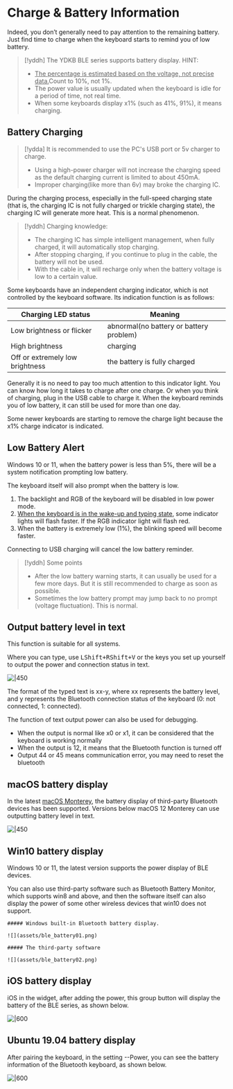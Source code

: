 # Charge & Battery Information

Indeed, you don’t generally need to pay attention to the remaining battery. Just find time to charge when the keyboard starts to remind you of low battery.

> [!yddh] The YDKB BLE series supports battery display. HINT:
> - <u>The percentage is estimated based on the voltage, not precise data.</u>Count to 10%, not 1%.
> - The power value is usually updated when the keyboard is idle for a period of time, not real time.
> - When some keyboards display x1% (such as 41%, 91%), it means charging.


## Battery Charging

> [!ydda]  It is recommended to use the PC's USB port or 5v charger to charge.
> - Using a high-power charger will not increase the charging speed as the default charging current is limited to about 450mA. 
> - Improper charging(like more than 6v) may broke the charging IC.

During the charging process, especially in the full-speed charging state (that is, the charging IC is not fully charged or trickle charging state), the charging IC will generate more heat. This is a normal phenomenon.

> [!yddh] Charging knowledge:
> - The charging IC has simple intelligent management, when fully charged, it will automatically stop charging.
> - After stopping charging, if you continue to plug in the cable, the battery will not be used.
> - With the cable in, it will recharge only when the battery voltage is low to a certain value.

Some keyboards have an independent charging indicator, which is not controlled by the keyboard software. Its indication function is as follows:

| Charging LED status | Meaning |
| ---- | ---- |
| Low brightness or flicker | abnormal(no battery or battery problem) |
| High brightness | charging |
| Off or extremely low brightness | the battery is fully charged |

Generally it is no need to pay too much attention to this indicator light. You can know how long it takes to charge after one charge. Or when you think of charging, plug in the USB cable to charge it. When the keyboard reminds you of low battery, it can still be used for more than one day.

Some newer keyboards are starting to remove the charge light because the x1% charge indicator is indicated.

## Low Battery Alert

Windows 10 or 11, when the battery power is less than 5%, there will be a system notification prompting low battery.

The keyboard itself will also prompt when the battery is low. 
1. The backlight and RGB of the keyboard will be disabled in low power mode. 
2. <u>When the keyboard is in the wake-up and typing state</u>, some indicator lights will flash faster. If the RGB indicator light will flash red. 
3. When the battery is extremely low (1%), the blinking speed will become faster. 

Connecting to USB charging will cancel the low battery reminder.

> [!yddh] Some points
> - After the low battery warning starts, it can usually be used for a few more days. But it is still recommended to charge as soon as possible. 
> - Sometimes the low battery prompt may jump back to no prompt (voltage fluctuation). This is normal.


## Output battery level in text
This function is suitable for all systems.

Where you can type, use <kbd>LShift+RShift+V</kbd> or the keys you set up yourself to output the power and connection status in text.

![|450](assets/ble_battery04.png)

The format of the typed text is xx-y, where xx represents the battery level, and y represents the Bluetooth connection status of the keyboard (0: not connected, 1: connected). 

The function of text output power can also be used for debugging. 
- When the output is normal like x0 or x1, it can be considered that the keyboard is working normally
- When the output is 12, it means that the Bluetooth function is turned off
- Output 44 or 45 means communication error, you may need to reset the bluetooth


## macOS battery display

In the latest <u>macOS Monterey</u>, the battery display of third-party Bluetooth devices has been supported. Versions below macOS 12 Monterey can use outputting battery level in text. 

![|450](assets/ble_battery_mac02.png)


## Win10 battery display

Windows 10 or 11, the latest version supports the power display of BLE devices.

You can also use third-party software such as Bluetooth Battery Monitor, which supports win8 and above, and then the software itself can also display the power of some other wireless devices that win10 does not support.

```ad-yddcol0
##### Windows built-in Bluetooth battery display.

![](assets/ble_battery01.png)
```

```ad-yddcol1
##### The third-party software

![](assets/ble_battery02.png)
```


## iOS battery display
iOS in the widget, after adding the power, this group button will display the battery of the BLE series, as shown below.  

![|600](assets/ble_battery03.png)

## Ubuntu 19.04 battery display
After pairing the keyboard, in the setting --Power, you can see the battery information of the Bluetooth keyboard, as shown below.  

![|600](assets/ble_battery004.png)

